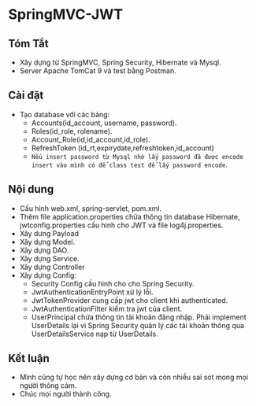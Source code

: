 # SpringMVC-JWT
## Tóm Tắt
- Xây dựng từ SpringMVC, Spring Security, Hibernate và Mysql.
- Server Apache TomCat 9 và test bằng Postman.
## Cài đặt
- Tạo database với các bảng:
  - Accounts(id_account, username, password).
  - Roles(id_role, rolename).
  - Account_Role(id,id_account,id_role).
  - RefreshToken (id_rt,expirydate,refreshtoken,id_account)
  - `Nếu insert password từ Mysql nhớ lấy password đã được encode insert vào mình có để class test để lấy password encode`.
## Nội dung
- Cấu hình web.xml, spring-servlet, pom.xml.
- Thêm file application.properties chứa thông tin database Hibernate, jwtconfig.properties cấu hình cho JWT và file log4j.properties.  
- Xây dưng Payload
- Xây dựng Model.
- Xây dựng DAO.
- Xây dựng Service.
- Xây dựng Controller
- Xây dựng Config:
  - Security Config cấu hình cho cho Spring Security.
  - JwtAuthenticationEntryPoint xử lý lỗi.
  - JwtTokenProvider cung cấp jwt cho client khi authenticated.
  - JwtAuthenticationFilter kiểm tra jwt của client.
  - UserPrincipal chứa thông tin tài khoản đăng nhập. Phải implement UserDetails lại vì Spring Security quản lý các tài khoản thông qua UserDetailsService nạp từ UserDetails.
## Kết luận
- Mình cũng tự học nên xây dựng cơ bản và còn nhiều sai sót mong mọi người thông cảm.
- Chúc mọi người thành công.
